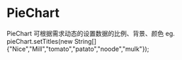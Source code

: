# PieChart
PieChart 可根据需求动态的设置数据的比例、背景、颜色
eg.
pieChart.setTitles(new String[]{"Nice","Mill","tomato","patato","noode","mulk"});
